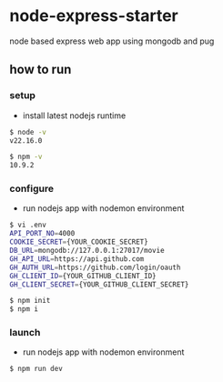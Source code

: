 # node-express-starter

node based express web app using mongodb and pug

## how to run

### setup

- install latest nodejs runtime

```sh
$ node -v
v22.16.0

$ npm -v
10.9.2
```

### configure

- run nodejs app with nodemon environment

```sh
$ vi .env
API_PORT_NO=4000
COOKIE_SECRET={YOUR_COOKIE_SECRET}
DB_URL=mongodb://127.0.0.1:27017/movie
GH_API_URL=https://api.github.com
GH_AUTH_URL=https://github.com/login/oauth
GH_CLIENT_ID={YOUR_GITHUB_CLIENT_ID}
GH_CLIENT_SECRET={YOUR_GITHUB_CLIENT_SECRET}

$ npm init
$ npm i
```

### launch

- run nodejs app with nodemon environment

```sh
$ npm run dev
```
